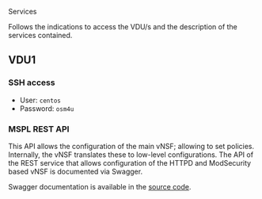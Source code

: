 Services

Follows the indications to access the VDU/s and the description of the services contained.

## VDU1

### SSH access

* User: `centos`
* Password: `osm4u`

### MSPL REST API

This API allows the configuration of the main vNSF; allowing to set policies. Internally, the vNSF translates these to low-level configurations. The API of the REST service that allows configuration of the HTTPD and ModSecurity based vNSF is documented via Swagger.

Swagger documentation is available in the [source code](./swagger.yaml).
